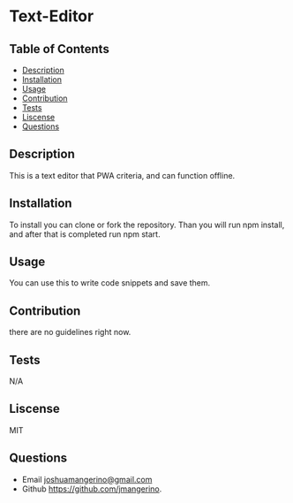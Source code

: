 # Text-Editor

  ## Table of Contents
  * [Description](#description)
  * [Installation](#installation)
  * [Usage](#usage)
  * [Contribution](#contribution)
  * [Tests](#tests)
  * [Liscense](#liscense)
  * [Questions](#questions)

## Description
 This is a text editor that PWA criteria, and can function offline.  
  
## Installation
To install you can clone or fork the repository. Than you will run npm install, 
and after that is completed run npm start.
    
## Usage
You can use this to write code snippets and save them.

## Contribution
there are no guidelines right now.

## Tests
N/A

## Liscense
MIT

## Questions
  * Email joshuamangerino@gmail.com
  * Github https://github.com/jmangerino.
